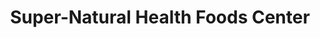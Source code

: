 ---
title: "Super-Natural Health Foods Center"
url: /grandview/super-natural-health-foods-center/
shop: health food
---